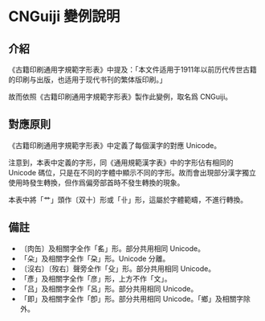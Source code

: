 # CNGuiji 變例說明

## 介紹

《古籍印刷通用字規範字形表》中提及：「本文件适用于1911年以前历代传世古籍的印刷与出版，也适用于现代书刊的繁体版印刷。」

故而依照《古籍印刷通用字規範字形表》製作此變例，取名爲 CNGuiji。

## 對應原則

《古籍印刷通用字規範字形表》中定義了每個漢字的對應 Unicode。

注意到，本表中定義的字形，同《通用規範漢字表》中的字形佔有相同的 Unicode 碼位，只是在不同的字體中顯示不同的字形。故而會出現部分漢字獨立使用時發生轉換，但作爲偏旁部首時不發生轉換的現象。

本表中將「艹」頭作〔双十〕形或「卝」形，這屬於字體範疇，不進行轉換。

## 備註

- 〔肉缶〕及相關字全作「䍃」形。部分共用相同 Unicode。
- 「朵」及相關字全作「朶」形。Unicode 分離。
- 〔沒右〕〔歿右〕聲旁全作「殳」形。部分共用相同 Unicode。
- 「彥」及相關字全作「彦」形，上方不作「文」。
- 「吕」及相關字全作「呂」形。部分共用相同 Unicode。
- 「即」及相關字全作「卽」形。部分共用相同 Unicode。「鄉」及相關字除外。
